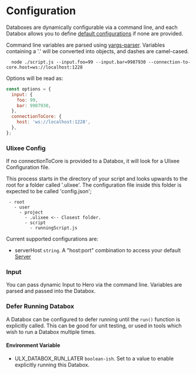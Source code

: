 # Configuration

Databoxes are dynamically configurable via a command line, and each Databox allows you to define [default configurations](#defaults) if none are provided.

Command line variables are parsed using [yargs-parser](https://github.com/yargs/yargs-parser). Variables containing a '.' will be converted into objects, and dashes are camel-cased.

```shell
  node ./script.js --input.foo=99 --input.bar=9987930 --connection-to-core.host=ws://localhost:1228
```

Options will be read as:

```js
const options = {
  input: {
    foo: 99,
    bar: 9987930,
  },
  connectionToCore: {
    host: 'ws://localhost:1228',
  },
};
```

### Ulixee Config

If no connectionToCore is provided to a Databox, it will look for a Ulixee Configuration file.

This process starts in the directory of your script and looks upwards to the root for a folder called '.ulixee'. The configuration file inside this folder is expected to be called 'config.json';

```shell
 - root
   - user
     - project
       - .ulixee <-- Closest folder.
       - script
         - runningScript.js
```

Current supported configurations are:

- serverHost `string`. A "host:port" combination to access your default [Server](/docs/server)

### Input

You can pass dynamic Input to Hero via the command line. Variables are parsed and passed into the Databox.

### Defer Running Databox

A Databox can be configured to defer running until the `run()` function is explicitly called. This can be good for unit testing, or used in tools which wish to run a Databox multiple times.

#### Environment Variable

- ULX_DATABOX_RUN_LATER `boolean-ish`. Set to a value to enable explicitly running this Databox.
